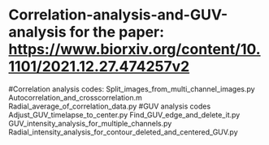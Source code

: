# Correlation-analysis-and-GUV-analysis for the paper: https://www.biorxiv.org/content/10.1101/2021.12.27.474257v2
#Correlation analysis codes:
Split_images_from_multi_channel_images.py
Autocorrelation_and_crosscorrelation.m
Radial_average_of_correlation_data.py
#GUV analysis codes
Adjust_GUV_timelapse_to_center.py
Find_GUV_edge_and_delete_it.py
GUV_intensity_analysis_for_multiple_channels.py
Radial_intensity_analysis_for_contour_deleted_and_centered_GUV.py
